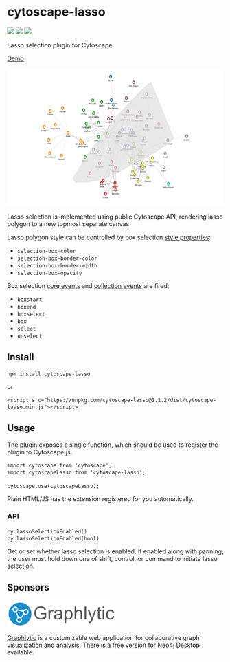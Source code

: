 # cytoscape-lasso

[![](https://img.shields.io/npm/dm/cytoscape-lasso)](https://www.npmjs.com/package/cytoscape-lasso)
[![](https://img.shields.io/david/zakjan/cytoscape-lasso)](https://www.npmjs.com/package/cytoscape-lasso)
[![](https://img.shields.io/bundlephobia/min/cytoscape-lasso)](https://www.npmjs.com/package/cytoscape-lasso)

Lasso selection plugin for Cytoscape

[Demo](https://zakjan.github.io/cytoscape-lasso/)

<img src="docs/screenshot@2x.jpg" alt="Screenshot" width="640" height="320">

Lasso selection is implemented using public Cytoscape API, rendering lasso polygon to a new topmost separate canvas.

Lasso polygon style can be controlled by box selection [style properties](https://js.cytoscape.org/#style/core):

- `selection-box-color`
- `selection-box-border-color`
- `selection-box-border-width`
- `selection-box-opacity`

Box selection [core events](https://js.cytoscape.org/#events/user-input-device-events) and [collection events](https://js.cytoscape.org/#events/collection-events) are fired:

- `boxstart`
- `boxend`
- `boxselect`
- `box`
- `select`
- `unselect`

## Install

```
npm install cytoscape-lasso
```

or

```
<script src="https://unpkg.com/cytoscape-lasso@1.1.2/dist/cytoscape-lasso.min.js"></script>
```

## Usage

The plugin exposes a single function, which should be used to register the plugin to Cytoscape.js.

```
import cytoscape from 'cytoscape';
import cytoscapeLasso from 'cytoscape-lasso';

cytoscape.use(cytoscapeLasso);
```

Plain HTML/JS has the extension registered for you automatically.

### API

```
cy.lassoSelectionEnabled()
cy.lassoSelectionEnabled(bool)
```

Get or set whether lasso selection is enabled. If enabled along with panning, the user must hold down one of shift, control, <!--alt, -->or command to initiate lasso selection.

## Sponsors

<a href="https://graphlytic.biz/"><img src="docs/graphlytic.png" alt="Graphlytic" width="250" height="61"></a>

[Graphlytic](https://graphlytic.biz/) is a customizable web application for collaborative graph visualization and analysis. There is a [free version for Neo4j Desktop](https://graphlytic.biz/blog/how-to-install-graphlytic-in-neo4j-desktop) available.